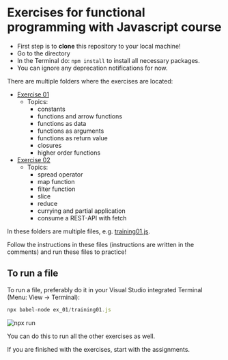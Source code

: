 # Exercises for functional programming with Javascript course

- First step is to **clone** this repository to your local machine!
- Go to the directory
- In the Terminal do: `npm install` to install all necessary packages.
- You can ignore any deprecation notifications for now.

There are multiple folders where the exercises are located:

- [Exercise 01](ex_01)
  - Topics:
    - constants
    - functions and arrow functions
    - functions as data
    - functions as arguments
    - functions as return value
    - closures
    - higher order functions
- [Exercise 02](ex_02)
  - Topics:
    - spread operator
    - map function
    - filter function
    - slice
    - reduce
    - currying and partial application
    - consume a REST-API with fetch

In these folders are multiple files, e.g. [training01.js](ex_01/training01.js).

Follow the instructions in these files (instructions are written in the comments) and run these files to practice!

## To run a file

To run a file, preferably do it in your Visual Studio integrated Terminal (Menu: View -> Terminal):

```javascript
npx babel-node ex_01/training01.js
```

![npx run](resources/npx-run.gif)

You can do this to run all the other exercises as well.

If you are finished with the exercises, start with the assignments. 